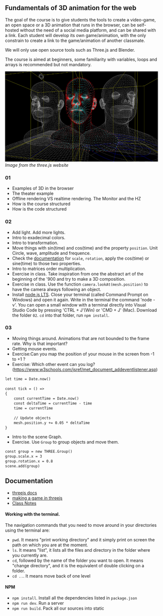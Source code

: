 ## Fundamentals of 3D animation for the web


The goal of the course is to give students the tools to create a video-game, an open space or a 3D animation that runs in the browser, can be self-hosted without the need of a social media platform, and can be shared with a link. Each student will develop its own game/animation, with the only constrain to create a link to the game/animation of another classmate.

We will only use open source tools such as Three.js and Blender. 

The course is aimed at beginners, some familiarity with variables, loops and arrays is recommended but not mandatory.


![example](cover.jpg)
*Image from the three.js website*




### 01

- Examples of 3D in the browser
- The theater example
- Offline rendering VS realtime rendering. The Monitor and the HZ
- How is the course structured
- How is the code structured


### 02

- Add light. Add more lights.
- Intro to exadecimal colors.
- Intro to transformation.
- Move things with sin(time) and cos(time) and the property `position`. Unit Circle, wave, amplitude and frequence.
- Check the [documentation](https://threejs.org/docs/#api/en/core/Object3D) for `scale`, `rotation`, apply the cos(time) or sine(time) to those two properties.
- Intro to matrices order multiplication.
- Exercise in class. Take inspiration from one the abstract art of the beginning of the '900 and try to make a 3D composition.
- Exercise in class. Use the function `camera.lookAt(mesh.position)` to have the camera always following an object.
- Install [node.js LTS](https://nodejs.org/en/). Close your terminal (called Command Prompt on Windows) and open it again. Write in the terminal the command 'node -v'. You can open a small window with a terminal directly into Visual Studio Code by pressing 'CTRL + J'(Win) or 'CMD + J' (Mac). Download the folder `02`. `cd` into that folder, run `npm install`.


### 03
- Moving things around. Animations that are not bounded to the frame rate. Why is that important?
- Getting mouse events.
- Exercise:Can you map the position of your mouse in the screen from -1 to +1 ?
- Exercise: Which other event can you log? (https://www.w3schools.com/jsref/met_document_addeventlistener.asp)

```
let time = Date.now()

const tick = () =>
{
    const currentTime = Date.now()
    const deltaTime = currentTime - time
    time = currentTime

    // Update objects
    mesh.position.y += 0.05 * deltaTime
}
```

- Intro to the scene Graph.
- Exercise. Use `Group` to group objects and move them.

```
const group = new THREE.Group()
group.scale.x = 3
group.rotation.x = 0.8
scene.add(group)
```

###


## Documentation

- [threejs docs](https://threejs.org/manual/#en/fundamentals)
- [making a game in threejs](https://threejs.org/manual/#en/game)
- [Class Notes](https://write.udk-berlin.de/p/Fundamentals_of_3D_animation_for_the_web)

#### Working with the terminal.

The navigation commands that you need to move around in your directories using the terminal are:

- `pwd`. It means "print working directory" and it simply print on screen the path on which you are at the moment.
- `ls`. It means "list", it lists all the files and directory in the folder where you currently are.
- `cd`, followed by the name of the folder you want to open. It means "change directory", and it is the equivalent of double clicking on a folder.
- `cd ..`. It means move back of one level

#### NPM
 - `npm install`. Install all the dependencies listed in `package.json`
 - `npm run dev`. Run a server
 - `npm run build`. Pack all our sources into static
